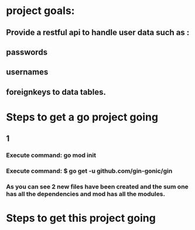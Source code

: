 # project goals:
## Provide a restful api to handle user data such as :
## passwords
## usernames
## foreignkeys to data tables.


# Steps to get a go project going

## 1
### Execute command: go mod init
### Execute command: $ go get -u github.com/gin-gonic/gin
### As you can see 2 new files have been created and the sum one has all the dependencies and mod has all the modules.




# Steps to get this project going

